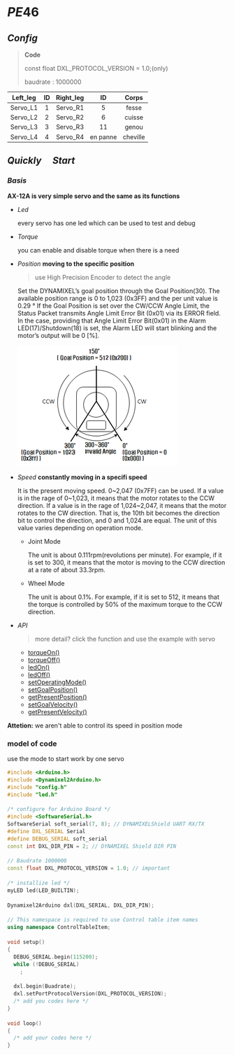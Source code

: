 # $PE46$

## $Config$

> **Code** 
>
> const float DXL_PROTOCOL_VERSION = 1.0;(only)
>
> baudrate : 1000000

| Left_leg |  ID  | Right_leg |    ID    |  Corps   |
| :------: | :--: | :-------: | :------: | :------: |
| Servo_L1 |  1   | Servo_R1  |    5     |  fesse   |
| Servo_L2 |  2   | Servo_R2  |    6     |  cuisse  |
| Servo_L3 |  3   | Servo_R3  |    11    |  genou   |
| Servo_L4 |  4   | Servo_R4  | en panne | cheville |



## $Quickly\quad Start$

### $Basis$

**AX-12A is very simple servo and the same as its functions**

- $Led$

	every servo has one led which can be used to test and debug

- $Torque$

	you can enable and disable torque when there is a need

- $Position$
  **moving to the specific position**

  > use High Precision Encoder to detect the angle

  Set the DYNAMIXEL’s goal position through the Goal Position(30).
  The available position range is 0 to 1,023 (0x3FF) and the per unit value is 0.29 °
  If the Goal Position is set over the CW/CCW Angle Limit, the Status Packet transmits Angle Limit Error Bit (0x01) via its ERROR field. In the case, providing that Angle Limit Error Bit(0x01) in the Alarm LED(17)/Shutdown(18) is set, the Alarm LED will start blinking and the motor’s output will be 0 [%].

  ![angle](img\dx_series_goal_position.png)

- $Speed$
  **constantly moving in a specifi speed**

  It is the present moving speed. 0~2,047 (0x7FF) can be used. If a value is in the rage of 0~1,023, it means that the motor rotates to the CCW direction. If a value is in the rage of 1,024~2,047, it means that the motor rotates to the CW direction. That is, the 10th bit becomes the direction bit to control the direction, and 0 and 1,024 are equal. The unit of this value varies depending on operation mode.

  - Joint Mode

  	The unit is about 0.111rpm(revolutions per minute). For example, if it is set to 300, it means that the motor is moving to the CCW direction at a rate of about 33.3rpm.

  - Wheel Mode

  	The unit is about 0.1%. For example, if it is set to 512, it means that the torque is controlled by 50% of the maximum torque to the CCW direction.

- $API$
	
	> more detail? click the function and use the example with servo
	
	- [torqueOn()](https://emanual.robotis.com/docs/en/popup/arduino_api/torqueOn/)
	- [torqueOff()](https://emanual.robotis.com/docs/en/popup/arduino_api/torqueOff/)
	- [ledOn()](https://emanual.robotis.com/docs/en/popup/arduino_api/ledOn/)
	- [ledOff()](https://emanual.robotis.com/docs/en/popup/arduino_api/ledOff/)
	- [setOperatingMode()](https://emanual.robotis.com/docs/en/popup/arduino_api/setOperatingMode/)
	- [setGoalPosition()](https://emanual.robotis.com/docs/en/popup/arduino_api/setGoalPosition/)
	- [getPresentPosition()](https://emanual.robotis.com/docs/en/popup/arduino_api/getPresentPosition/)
	- [setGoalVelocity()](https://emanual.robotis.com/docs/en/popup/arduino_api/setGoalVelocity/)
	- [getPresentVelocity()](https://emanual.robotis.com/docs/en/popup/arduino_api/getPresentVelocity/)

**Attetion:** we aren't able to control its speed in position mode

### model of code

use the mode to start work by one servo

```C++
#include <Arduino.h>
#include <Dynamixel2Arduino.h>
#include "config.h"
#include "led.h"

/* configure for Arduino Board */
#include <SoftwareSerial.h>
SoftwareSerial soft_serial(7, 8); // DYNAMIXELShield UART RX/TX
#define DXL_SERIAL Serial
#define DEBUG_SERIAL soft_serial
const int DXL_DIR_PIN = 2; // DYNAMIXEL Shield DIR PIN

// Baudrate 1000000
const float DXL_PROTOCOL_VERSION = 1.0; // important

/* installize led */
myLED led(LED_BUILTIN);

Dynamixel2Arduino dxl(DXL_SERIAL, DXL_DIR_PIN);

// This namespace is required to use Control table item names
using namespace ControlTableItem;

void setup()
{
  DEBUG_SERIAL.begin(115200);
  while (!DEBUG_SERIAL)
    ;

  dxl.begin(Buadrate);
  dxl.setPortProtocolVersion(DXL_PROTOCOL_VERSION);
  /* add you codes here */
}

void loop()
{
  /* add your codes here */
}
```

















